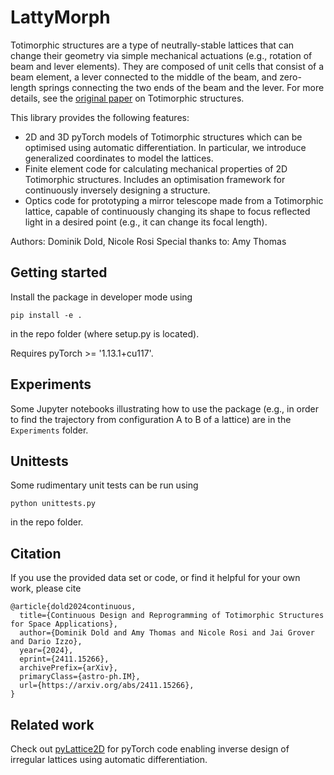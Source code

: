 # LattyMorph

Totimorphic structures are a type of neutrally-stable lattices that can change their geometry via simple mechanical actuations (e.g., rotation of beam and lever elements).
They are composed of unit cells that consist of a beam element, a lever connected to the middle of the beam, and zero-length springs connecting the two ends of the beam and the lever.
For more details, see the [original paper](https://doi.org/10.1073/pnas.2107003118) on Totimorphic structures.

This library provides the following features:

- 2D and 3D pyTorch models of Totimorphic structures which can be optimised using automatic differentiation. In particular, we introduce generalized coordinates to model the lattices.
- Finite element code for calculating mechanical properties of 2D Totimorphic structures. Includes an optimisation framework for continuously inversely designing a structure.
- Optics code for prototyping a mirror telescope made from a Totimorphic lattice, capable of continuously changing its shape to focus reflected light in a desired point (e.g., it can change its focal length).

Authors: Dominik Dold, Nicole Rosi
Special thanks to: Amy Thomas

## Getting started

Install the package in developer mode using

```
pip install -e .
```

in the repo folder (where setup.py is located).

Requires pyTorch >= '1.13.1+cu117'.

## Experiments

Some Jupyter notebooks illustrating how to use the package (e.g., in order to find the trajectory from configuration A to B of a lattice) are in the `Experiments` folder.

## Unittests

Some rudimentary unit tests can be run using

```
python unittests.py
```

in the repo folder.

## Citation

If you use the provided data set or code, or find it helpful for your own work, please cite

```
@article{dold2024continuous,
  title={Continuous Design and Reprogramming of Totimorphic Structures for Space Applications},
  author={Dominik Dold and Amy Thomas and Nicole Rosi and Jai Grover and Dario Izzo},
  year={2024},
  eprint={2411.15266},
  archivePrefix={arXiv},
  primaryClass={astro-ph.IM},
  url={https://arxiv.org/abs/2411.15266}, 
}
```

## Related work

Check out [pyLattice2D](https://gitlab.com/EuropeanSpaceAgency/pylattice2d) for pyTorch code enabling inverse design of irregular lattices using automatic differentiation.
